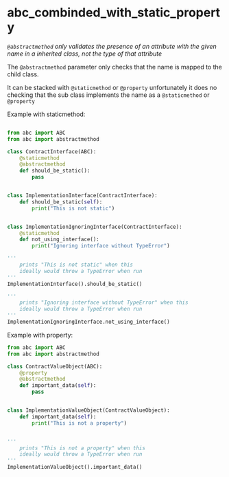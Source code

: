 # abc_combinded_with_static_property

*```@abstractmethod``` only validates the presence of an attribute with the given name in a inherited class, not the type of that attribute* 

The ```@abstractmethod``` parameter only checks that the name is mapped to the child class.

It can be stacked with ```@staticmethod``` or ```@property``` unfortunately it does no checking that the sub class implements the name as a ```@staticmethod``` or ```@property```

Example with staticmethod:

```python

from abc import ABC
from abc import abstractmethod

class ContractInterface(ABC):
    @staticmethod
    @abstractmethod
    def should_be_static():
        pass


class ImplementationInterface(ContractInterface):
    def should_be_static(self):
        print("This is not static")


class ImplementationIgnoringInterface(ContractInterface):
    @staticmethod
    def not_using_interface():
        print("Ignoring interface without TypeError")

'''
    prints "This is not static" when this 
    ideally would throw a TypeError when run
'''
ImplementationInterface().should_be_static()

'''
    prints "Ignoring interface without TypeError" when this 
    ideally would throw a TypeError when run
'''
ImplementationIgnoringInterface.not_using_interface()
```




Example with property:

```python
from abc import ABC
from abc import abstractmethod

class ContractValueObject(ABC):
    @property
    @abstractmethod
    def important_data(self):
        pass


class ImplementationValueObject(ContractValueObject):
    def important_data(self):
        print("This is not a property")


'''
    prints "This is not a property" when this 
    ideally would throw a TypeError when run
'''
ImplementationValueObject().important_data()


```